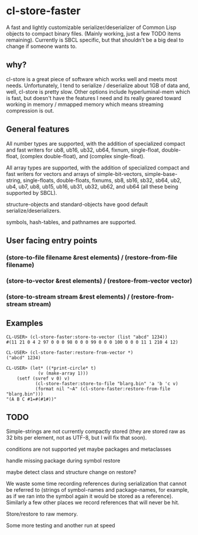 # cl-store-faster

A fast and lightly customizable serializer/deserializer of Common Lisp
objects to compact binary files.  (Mainly working, just a few TODO items
remaining).  Currently is SBCL specific, but that shouldn't be a big deal
to change if someone wants to.

## why?

cl-store is a great piece of software which works well and meets most
needs.  Unfortunately, I tend to serialize / deserialize about 1GB of
data and, well, cl-store is pretty slow.  Other options include
hyperluminal-mem which is fast, but doesn't have the features I need
and its really geared toward working in memory / mmapped memory which
means streaming compression is out.

## General features

All number types are supported, with the addition of specialized compact and fast
writers for ub8, ub16, ub32, ub64, fixnum, single-float, double-float,
(complex double-float), and (complex single-float).

All array types are supported, with the addition of specialized compact and fast
writers for vectors and arrays of simple-bit-vectors, simple-base-string, single-floats,
double-floats, fixnums, sb8, sb16, sb32, sb64, ub2, ub4, ub7, ub8, ub15, ub16, ub31, ub32,
ub62, and ub64 (all these being supported by SBCL).

structure-objects and standard-objects have good default serialize/deserializers.

symbols, hash-tables, and pathnames are supported.

## User facing entry points
### (store-to-file filename &rest elements) / (restore-from-file filename)
### (store-to-vector &rest elements) / (restore-from-vector vector)
### (store-to-stream stream &rest elements) / (restore-from-stream stream)

## Examples

    CL-USER> (cl-store-faster:store-to-vector (list "abcd" 1234))
    #(11 21 0 4 2 97 0 0 0 98 0 0 0 99 0 0 0 100 0 0 0 11 1 210 4 12)
    
    CL-USER> (cl-store-faster:restore-from-vector *)
    ("abcd" 1234)

    CL-USER> (let* ((*print-circle* t)
    		    (v (make-array 1)))
		(setf (svref v 0) v)
               (cl-store-faster:store-to-file "blarg.bin" 'a 'b 'c v)
               (format nil "~A" (cl-store-faster:restore-from-file "blarg.bin")))
    "(A B C #1=#(#1#))"

## TODO

Simple-strings are not currently compactly stored (they are stored raw as 32 bits per
element, not as UTF-8, but I will fix that soon).

conditions are not supported yet
maybe packages and metaclasses

handle missing package during symbol restore

maybe detect class and structure change on restore?

We waste some time recording references during serialization that
cannot be referred to (strings of symbol-names and package-names, for
example, as if we ran into the symbol again it would be stored as a
reference).  Similarly a few other places we record references that
will never be hit.

Store/restore to raw memory.

Some more testing and another run at speed
